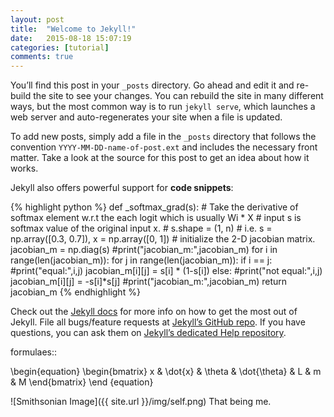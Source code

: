 ```yaml
---
layout: post
title:  "Welcome to Jekyll!"
date:   2015-08-18 15:07:19
categories: [tutorial]
comments: true
---
```

You’ll find this post in your `_posts` directory. Go ahead and edit it and re-build the site to see your changes. You can rebuild the site in many different ways, but the most common way is to run `jekyll serve`, which launches a web server and auto-regenerates your site when a file is updated.

To add new posts, simply add a file in the `_posts` directory that follows the convention `YYYY-MM-DD-name-of-post.ext` and includes the necessary front matter. Take a look at the source for this post to get an idea about how it works.

<!--more-->

Jekyll also offers powerful support for **code snippets**:

{% highlight python %}
def _softmax_grad(s):
    # Take the derivative of softmax element w.r.t the each logit which is usually Wi * X
    # input s is softmax value of the original input x.
    # s.shape = (1, n)
    # i.e. s = np.array([0.3, 0.7]), x = np.array([0, 1])
    # initialize the 2-D jacobian matrix.
    jacobian_m = np.diag(s)
    #print("jacobian_m:",jacobian_m)
    for i in range(len(jacobian_m)):
        for j in range(len(jacobian_m)):
            if i == j:
                #print("equal:",i,j)
                jacobian_m[i][j] = s[i] * (1-s[i])
            else:
                #print("not equal:",i,j)
                jacobian_m[i][j] = -s[i]*s[j]
    #print("jacobian_m:",jacobian_m)
    return jacobian_m
{% endhighlight %}

Check out the [Jekyll docs][jekyll] for more info on how to get the most out of Jekyll. File all bugs/feature requests at [Jekyll’s GitHub repo][jekyll-gh]. If you have questions, you can ask them on [Jekyll’s dedicated Help repository][jekyll-help].

formulaes::

\begin{equation} \begin{bmatrix} x & \dot{x} & \theta & \dot{\theta} & L & m & M \end{bmatrix} \end {equation}

![Smithsonian Image]({{ site.url }}/img/self.png)
That being me.



[jekyll]:      http://jekyllrb.com
[jekyll-gh]:   https://github.com/jekyll/jekyll
[jekyll-help]: https://github.com/jekyll/jekyll-help
